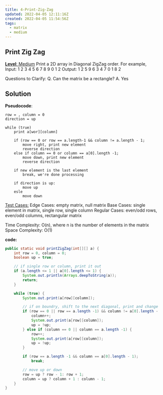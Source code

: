```yaml
---
title: 4-Print-Zig-Zag
updated: 2022-04-05 12:11:16Z
created: 2022-04-05 11:54:56Z
tags:
  - matrix
  - medium
---
```


## **Print Zig Zag**

<ins>**Level**: Medium</ins>
Print a 2D array in Diagonal ZigZag order.
For example,
Input:
1 2 3 4
5 6 7 8
9 0 1 2
Output:
1 2 5 9 6 3 4 7 0 1 8 2

Questions to Clarify:
Q. Can the matrix be a rectangle?
A. Yes

## Solution

**Pseudocode**:
```
row = , column = 0
direction = up

while (true)
    print a[wor][column]

    if (row == 0 or row == a.length-1 && column != a.length - 1;
        move right, print new element
        reverse direction
    else if column == 0 or column == a[0].length -1;
        move down, print new element
        reverse direction

    if new element is the last element
        break, we're done processing

    if direction is up:
        move up
    esle
        move down

```
<ins>Test Cases:</ins>
Edge Cases: empty matrix, null matrix
Base Cases: single element in matrix, single row, single column
Regular Cases: even/odd rows, even/odd columns, rectangular matrix

Time Complexity:​ O(n), where n is the number of elements in the matrix
Space Complexity:​ O(1)

**code:**
```java
public static void printZigZag(int[][] a) {
    int row = 0, column = 0;
    boolean up = true;

    // if single row or column, print it out
    if (a.length <= 1 || a[0].length <= 1) {
        System.out.println(Arrays.deepToString(a));
        return;
    }

    while (true) {
        System.out.print(a[row][column]);

        // if on boundry, shift to the next diagonal, print and change direction
        if (row == 0 || row == a.length -1) && column != a[0].length - 1) {
            column++;
            System.out.print(a[row][column]);
            up = !up;
        } else if (column == 0 || column == a.length -1) {
            row++;
            System.out.print(a[row][column]);
            up = !up;
        }

        if (row == a.length -1 && column == a[0].length - 1);
            break;

        // move up or down
        row = up ? row - 1: row + 1;
        column = up ? column + 1 : column - 1;
    }
}
```
